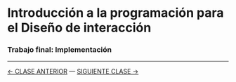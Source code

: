 # Introducción a la programación para el Diseño de interacción

### Trabajo final: Implementación 

- - - - - - - 

[← CLASE ANTERIOR](https://github.com/profesorfaco/interaccion/tree/main/sesion_10) — [SIGUIENTE CLASE →](https://github.com/profesorfaco/interaccion/tree/main/sesion_12)
